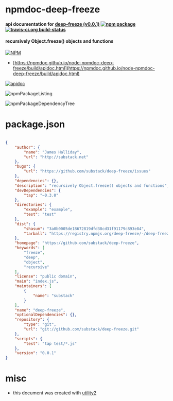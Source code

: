 # npmdoc-deep-freeze

#### api documentation for  [deep-freeze (v0.0.1)](https://github.com/substack/deep-freeze)  [![npm package](https://img.shields.io/npm/v/npmdoc-deep-freeze.svg?style=flat-square)](https://www.npmjs.org/package/npmdoc-deep-freeze) [![travis-ci.org build-status](https://api.travis-ci.org/npmdoc/node-npmdoc-deep-freeze.svg)](https://travis-ci.org/npmdoc/node-npmdoc-deep-freeze)

#### recursively Object.freeze() objects and functions

[![NPM](https://nodei.co/npm/deep-freeze.png?downloads=true&downloadRank=true&stars=true)](https://www.npmjs.com/package/deep-freeze)

- [https://npmdoc.github.io/node-npmdoc-deep-freeze/build/apidoc.html](https://npmdoc.github.io/node-npmdoc-deep-freeze/build/apidoc.html)

[![apidoc](https://npmdoc.github.io/node-npmdoc-deep-freeze/build/screenCapture.buildCi.browser.%252Ftmp%252Fbuild%252Fapidoc.html.png)](https://npmdoc.github.io/node-npmdoc-deep-freeze/build/apidoc.html)

![npmPackageListing](https://npmdoc.github.io/node-npmdoc-deep-freeze/build/screenCapture.npmPackageListing.svg)

![npmPackageDependencyTree](https://npmdoc.github.io/node-npmdoc-deep-freeze/build/screenCapture.npmPackageDependencyTree.svg)



# package.json

```json

{
    "author": {
        "name": "James Halliday",
        "url": "http://substack.net"
    },
    "bugs": {
        "url": "https://github.com/substack/deep-freeze/issues"
    },
    "dependencies": {},
    "description": "recursively Object.freeze() objects and functions",
    "devDependencies": {
        "tap": "~0.3.0"
    },
    "directories": {
        "example": "example",
        "test": "test"
    },
    "dist": {
        "shasum": "3a0b0005de18672819dfd38cd31f91179c893e84",
        "tarball": "https://registry.npmjs.org/deep-freeze/-/deep-freeze-0.0.1.tgz"
    },
    "homepage": "https://github.com/substack/deep-freeze",
    "keywords": [
        "freeze",
        "deep",
        "object",
        "recursive"
    ],
    "license": "public domain",
    "main": "index.js",
    "maintainers": [
        {
            "name": "substack"
        }
    ],
    "name": "deep-freeze",
    "optionalDependencies": {},
    "repository": {
        "type": "git",
        "url": "git://github.com/substack/deep-freeze.git"
    },
    "scripts": {
        "test": "tap test/*.js"
    },
    "version": "0.0.1"
}
```



# misc
- this document was created with [utility2](https://github.com/kaizhu256/node-utility2)
